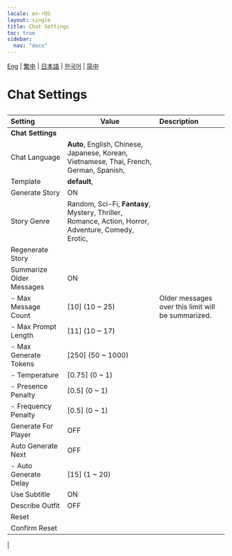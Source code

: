 ```yaml
---
locale: en-rUS
layout: single
title: Chat Settings
toc: true
sidebar:
  nav: "docs"
---
```

[Eng](/dancexr/menu/2025.4/chat/chat_settings) | [繁中](/tw/dancexr/menu/2025.4/chat/chat_settings) | [日本語](/jp/dancexr/menu/2025.4/chat/chat_settings) | [한국어](/kr/dancexr/menu/2025.4/chat/chat_settings) | [简中](/zh/dancexr/menu/2025.4/chat/chat_settings)

# Chat Settings

## 

| Setting | Value | Description |
| :--- | --- | :--- |
|**Chat Settings** | | 
| Chat Language |  **Auto**,  English,  Chinese,  Japanese,  Korean,  Vietnamese,  Thai,  French,  German,  Spanish,  |  |
| Template |  **default**,  |  |
| Generate Story | ON | 
| Story Genre |  Random,  Sci-Fi,  **Fantasy**,  Mystery,  Thriller,  Romance,  Action,  Horror,  Adventure,  Comedy,  Erotic,  |  |
| Regenerate Story || 
| Summarize Older Messages | ON | 
|- Max Message Count| [10] (10 ~ 25) | Older messages over this limit will be summarized.
|- Max Prompt Length| [11] (10 ~ 17) | 
|- Max Generate Tokens| [250] (50 ~ 1000) | 
|- Temperature| [0.75] (0 ~ 1) | 
|- Presence Penalty| [0.5] (0 ~ 1) | 
|- Frequency Penalty| [0.5] (0 ~ 1) | 
| Generate For Player | OFF | 
| Auto Generate Next | OFF | 
|- Auto Generate Delay| [15] (1 ~ 20) | 
| Use Subtitle | ON | 
| Describe Outfit | OFF | 
| Reset || 
| Confirm Reset || 
|
